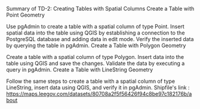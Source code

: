 Summary of TD-2: Creating Tables with Spatial Columns
Create a Table with Point Geometry

Use pgAdmin to create a table with a spatial column of type Point.
Insert spatial data into the table using QGIS by establishing a connection to the PostgreSQL database and adding data in edit mode.
Verify the inserted data by querying the table in pgAdmin.
Create a Table with Polygon Geometry

Create a table with a spatial column of type Polygon.
Insert data into the table using QGIS and save the changes.
Validate the data by executing a query in pgAdmin.
Create a Table with LineString Geometry

Follow the same steps to create a table with a spatial column of type LineString, insert data using QGIS, and verify it in pgAdmin.
Shipfile's link :
https://maps.leegov.com/datasets/80708a2f5f56426f94c8be97c182176b/about
